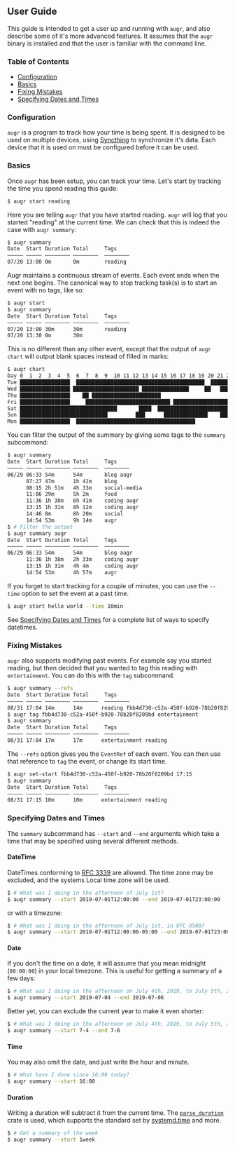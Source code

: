 ## User Guide

This guide is intended to get a user up and running with `augr`, and also
describe some of it's more advanced features. It assumes that the `augr` binary
is installed and that the user is familiar with the command line.

### Table of Contents

* [Configuration](#configuration)
* [Basics](#basics)
* [Fixing Mistakes](#fixing-mistakes)
* [Specifying Dates and Times](#specifying-dates-and-times)

### Configuration

`augr` is a program to track how your time is being spent. It is designed to be
used on multiple devices, using [Syncthing] to synchronize it's data. Each
device that it is used on must be configured before it can be used.

[Syncthing]: https://syncthing.net/

### Basics

Once `augr` has been setup, you can track your time. Let's start by tracking
the time you spend reading this guide:

```sh
$ augr start reading
```

Here you are telling `augr` that you have started reading. `augr` will log that
you started "reading" at the current time. We can check that this is indeed the
case with `augr summary`:

```sh
$ augr summary
Date  Start Duration Total     Tags
――――― ――――― ―――――――― ――――――――  ――――――――
07/20 13:00 0m       0m        reading
```

Augr maintains a continuous stream of events. Each event ends when the next one
begins. The canonical way to stop tracking task(s) is to start an event with no
tags, like so:

```sh
$ augr start
$ augr summary
Date  Start Duration Total     Tags
――――― ――――― ―――――――― ――――――――  ――――――――
07/20 13:00 30m      30m       reading
07/20 13:30 0m       30m       
```

This is no different than any other event, except that the output of `augr chart`
will output blank spaces instead of filled in marks:

```sh
$ augr chart
Day 0  1  2  3  4  5  6  7  8  9  10 11 12 13 14 15 16 17 18 19 20 21 22 23 
Tue ████████████████  █████████████████████████████████████████  ███████████
Wed ████████████████ █████████████████████ ███████████████     ██   ████████
Thu ████████████████    ██ ██████████████████████                           
Fri ████████████████     ███████████████████████████ ███████████████████████
Sat ███████████████████████████████       ████  ████████████████████████████
Sun ████████████████████████████         ███      ██████████████    ████████
Mon ████████████████  ██████████████████████████████████████               
```

You can filter the output of the summary by giving some tags to the `summary`
subcommand:

```sh
$ augr summary
Date  Start Duration Total     Tags
――――― ――――― ―――――――― ――――――――  ――――――――
06/29 06:33 54m      54m       blog augr
      07:27 47m      1h 41m    blog
      08:15 2h 51m   4h 33m    social-media
      11:06 29m      5h 2m     food
      11:36 1h 38m   6h 41m    coding augr
      13:15 1h 31m   8h 12m    coding augr
      14:46 8m       8h 20m    social
      14:54 53m      9h 14m    augr
$ # Filter the output
$ augr summary augr
Date  Start Duration Total     Tags
――――― ――――― ―――――――― ――――――――  ――――――――
06/29 06:33 54m      54m       blog augr
      11:36 1h 38m   2h 33m    coding augr
      13:15 1h 31m   4h 4m     coding augr
      14:54 53m      4h 57m    augr
```

If you forget to start tracking for a couple of minutes, you can use the
`--time` option to set the event at a past time.

```sh
$ augr start hello world --time 10min
```

See [Specifying Dates and Times](#specifying-dates-and-times) for a complete
list of ways to specify datetimes.

### Fixing Mistakes

`augr` also supports modifying past events. For example say you started reading,
but then decided that you wanted to tag this reading with `entertainment`. You
can do this with the `tag` subcommand.

```sh
$ augr summary --refs
Date  Start Duration Total     Tags
――――― ――――― ―――――――― ――――――――  ――――――――
08/31 17:04 14m      14m      reading fbb4d730-c52a-450f-b920-78b20f8209bd
$ augr tag fbb4d730-c52a-450f-b920-78b20f8209bd entertainment
$ augr summary
Date  Start Duration Total     Tags
――――― ――――― ―――――――― ――――――――  ――――――――
08/31 17:04 17m      17m      entertainment reading
```

The `--refs` option gives you the `EventRef` of each event. You can then use
that reference to `tag` the event, or change its start time.

```sh
$ augr set-start fbb4d730-c52a-450f-b920-78b20f8209bd 17:15
$ augr summary
Date  Start Duration Total     Tags
――――― ――――― ―――――――― ――――――――  ――――――――
08/31 17:15 10m      10m      entertainment reading
```

### Specifying Dates and Times

The `summary` subcommand has `--start` and `--end` arguments which take a time
that may be specified using several different methods.

#### DateTime

DateTimes conforming to [RFC 3339][rfc3339] are allowed. The time zone may be
excluded, and the systems Local time zone will be used.

```sh
$ # What was I doing in the afternoon of July 1st?
$ augr summary --start 2019-07-01T12:00:00 --end 2019-07-01T23:00:00
```

or with a timezone:

```sh
$ # What was I doing in the afternoon of July 1st, in UTC-0500?
$ augr summary --start 2019-07-01T12:00:00-05:00 --end 2019-07-01T23:00:00-05:00
```

[rfc3339]: https://en.wikipedia.org/wiki/ISO_8601

#### Date

If you don't the time on a date, it will assume that you mean midnight
(`00:00:00`) in your local timezone. This is useful for getting a summary of
a few days:

```sh
$ # What was I doing in the afternoon on July 4th, 2019, to July 5th, 2019?
$ augr summary --start 2019-07-04 --end 2019-07-06
```

Better yet, you can exclude the current year to make it even shorter:

```sh
$ # What was I doing in the afternoon on July 4th, 2019, to July 5th, 2019?
$ augr summary --start 7-4 --end 7-6
```

#### Time

You may also omit the date, and just write the hour and minute.

```sh
$ # What have I done since 16:00 today?
$ augr summary --start 16:00
```

#### Duration

Writing a duration will subtract it from the current time. The [`parse_duration`]
crate is used, which supports the standard set by [systemd.time] and more.

```sh
$ # Get a summary of the week
$ augr summary --start 1week
```

[`parse_duration`]: https://crates.io/crates/parse_duration
[systemd.time]: https://www.freedesktop.org/software/systemd/man/systemd.time.html#Parsing%20Time%20Spans
